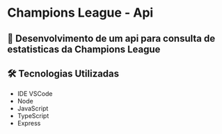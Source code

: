 <h1>Champions League - Api</h1>

<h2>🎯 Desenvolvimento de um api para consulta de estatisticas da Champions League</h2>

<h2>🛠 Tecnologias Utilizadas</h2>

<ul>
    <li>IDE VSCode</li>
	   <li>Node</li>
    <li>JavaScript</li>
    <li>TypeScript</li>
  <li>Express</li>
</ul>
